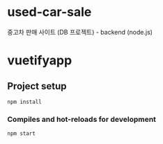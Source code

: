 # used-car-sale
중고차 판매 사이트 (DB 프로젝트) - backend (node.js)

# vuetifyapp

## Project setup
```
npm install
```

### Compiles and hot-reloads for development
```
npm start
```
